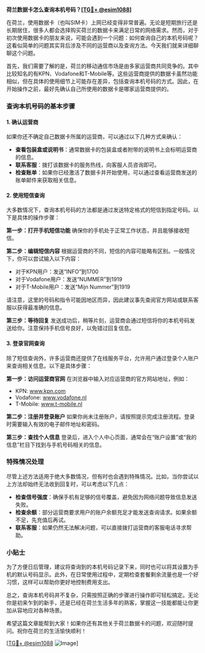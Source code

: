**荷兰数据卡怎么查询本机号码？[[TG💪+ @esim1088](https://t.me/s/esim1088)]**

在荷兰，使用数据卡（也叫SIM卡）上网已经变得非常普遍。无论是短期旅行还是长期居住，很多人都会选择购买荷兰的数据卡来满足日常的网络需求。然而，对于初次使用数据卡的朋友来说，可能会遇到一个问题：如何查询自己的本机号码呢？这看似简单的问题其实背后涉及不同的运营商以及查询方法。今天我们就来详细聊聊这个问题。

首先，我们需要了解的是，荷兰的移动通信市场是由多家运营商共同竞争的。其中比较知名的有KPN、Vodafone和T-Mobile等。这些运营商提供的数据卡虽然功能相似，但在具体的使用细节上可能存在差异，包括查询本机号码的方式。因此，在开始操作之前，最好先确认自己所使用的数据卡是哪家运营商提供的。

### 查询本机号码的基本步骤

#### 1. 确认运营商
如果你还不确定自己数据卡所属的运营商，可以通过以下几种方式来确认：
- **查看包装盒或说明书**：通常数据卡的包装盒或者附带的说明书上会标明运营商的信息。
- **联系客服**：拨打该数据卡的服务热线，向客服人员咨询即可。
- **检查账单**：如果你已经激活了数据卡并开始使用，可以通过查看运营商发送的账单邮件来获取相关信息。

#### 2. 使用短信查询
大多数情况下，查询本机号码的方法都是通过发送特定格式的短信到指定号码。以下是具体的操作步骤：

**第一步：打开手机短信功能**
确保你的手机处于正常工作状态，并且能够接收短信。

**第二步：编辑短信内容**
根据运营商的不同，短信的内容可能略有区别。一般情况下，你可以尝试输入以下内容：
- 对于KPN用户：发送“INFO”到1700
- 对于Vodafone用户：发送“NUMMER”到1919
- 对于T-Mobile用户：发送“Mijn Nummer”到1919

请注意，这里的号码和指令可能因地区而异，因此建议事先查阅官方网站或联系客服以获得最准确的信息。

**第三步：等待回复**
发送成功后，稍等片刻，运营商会通过短信将你的本机号码发送给你。注意保持手机信号良好，以免错过回复信息。

#### 3. 登录官网查询
除了短信查询外，许多运营商还提供了在线服务平台，允许用户通过登录个人账户来查询相关信息。以下是具体步骤：

**第一步：访问运营商官网**
在浏览器中输入对应运营商的官方网站地址，例如：
- KPN: www.kpn.com
- Vodafone: www.vodafone.nl
- T-Mobile: www.t-mobile.nl

**第二步：注册并登录账户**
如果你尚未注册账户，请按照提示完成注册流程。登录时需要输入有效的电子邮件地址和密码。

**第三步：查找个人信息**
登录后，进入个人中心页面，通常会在“账户设置”或“我的信息”栏目下找到与手机号码相关的信息。

### 特殊情况处理

尽管上述方法适用于绝大多数情况，但有时也会遇到特殊情况。比如，当你尝试以上方法却始终无法收到回复时，可以考虑以下几点：

- **检查信号强度**：确保手机有足够的信号覆盖，避免因为网络问题导致信息发送失败。
- **检查余额**：部分运营商要求用户的账户余额充足才能发送查询请求。如果余额不足，先充值后再试。
- **联系客服**：如果仍然无法解决问题，可以直接拨打运营商的客服电话寻求帮助。

### 小贴士

为了方便日后管理，建议将查询到的本机号码记录下来，同时也可以将其设置为手机的默认号码显示。此外，在日常使用过程中，定期检查套餐剩余流量也是一个好习惯，这样可以帮助你更好地控制费用支出。

总之，查询本机号码并不复杂，只需按照正确的步骤进行操作即可轻松搞定。无论你是初来乍到的新手，还是已经在荷兰生活多年的熟客，掌握这一技能都能让你更加从容地应对各种场景。

希望这篇文章能帮到大家！如果你还有其他关于荷兰数据卡的问题，欢迎随时提问。祝你在荷兰的生活愉快顺利！

[[TG💪+ @esim1088](https://t.me/s/esim1088) ![Image](https://i.postimg.cc/4NQfJmqS/Snipaste-2025-05-13-00-14-12.png)]